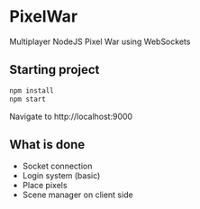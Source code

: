 # PixelWar
Multiplayer NodeJS Pixel War using WebSockets

## Starting project
```jsx
npm install
npm start
```

Navigate to http://localhost:9000

## What is done
* Socket connection
* Login system (basic)
* Place pixels
* Scene manager on client side
